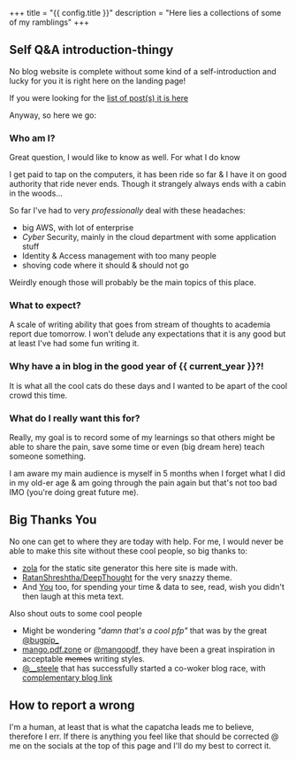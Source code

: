 +++
title = "{{ config.title }}"
description = "Here lies a collections of some of my ramblings"
+++

## Self Q&A introduction-thingy

No blog website is complete without some kind of a self-introduction and lucky
for you it is right here on the landing page!

If you were looking for the [list of post(s) it is here](@/posts/_index.md)

Anyway, so here we go:

### Who am I?

Great question, I would like to know as well. For what I do know 

I get paid to tap on the computers, it has been ride so far & I have it on good
authority that ride never ends. Though it strangely always ends with a cabin in
the woods...

So far I've had to very _professionally_ deal with these headaches:
 * big AWS, with lot of enterprise
 * _Cyber_ Security, mainly in the cloud department with some application stuff
 * Identity & Access management with too many people
 * shoving code where it should & should not go

Weirdly enough those will probably be the main topics of this place.

### What to expect?

A scale of writing ability that goes from stream of thoughts to
academia report due tomorrow.
I won't delude any expectations that it is any good but at least I've
had some fun writing it.

### Why have a in blog in the good year of {{ current_year }}?!

It is what all the cool cats do these days and I wanted to be apart of the cool
crowd this time.

### What do I really want this for?

Really, my goal is to record some of my learnings so that others might be
able to share the pain, save some time or even (big dream here) teach someone
something.

I am aware my main audience is myself in 5 months when I forget what I
did in my old-er age & am going through the pain again but that's not too bad IMO (you're doing great future me).

## Big Thanks You

No one can get to where they are today with help. For me, I would never 
be able to make this site without these cool people, so big thanks to:
 * [zola](https://www.getzola.org) for the static site generator this here site
     is made with.
 * [RatanShreshtha/DeepThought](https://github.com/RatanShreshtha/DeepThought)
     for the very snazzy theme.
 * And [You](https://love-live.fandom.com/wiki/You_Watanabe) <!-- best girl --> too,
     for spending your time & data to see, read, wish you didn't then laugh at this meta text.

Also shout outs to some cool people

 * Might be wondering _"damn that's a cool pfp"_ that was by the great
     [@bugpip_](https://twitter.com/bugpup_)
 * [mango.pdf.zone](https://mango.pdf.zone/) or [@mangopdf](https://twitter.com/mangopdf), they have been a great inspiration in acceptable ~~memes~~ writing styles.
 * [@__steele](https://twitter.com/__steele) that has successfully started a co-woker blog race, with [complementary blog link](https://awsteele.com/)

## How to report a wrong

I'm a human, at least that is what the capatcha leads me to believe, therefore
I err. If there is anything you feel like that should be corrected @ me on the
socials at the top of this page and I'll do my best to correct it. 
